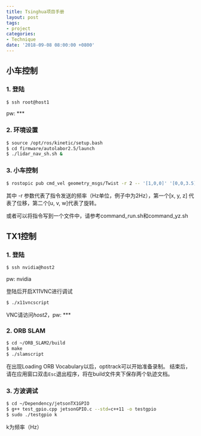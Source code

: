 ```yaml
---
title: Tsinghua项目手册
layout: post
tags:
- project
categories:
- Technique
date: '2018-09-08 08:00:00 +0800'
---
```


## 小车控制

### 1. 登陆

```bash
$ ssh root@host1
```
pw: ***

### 2. 环境设置

```zsh
$ source /opt/ros/kinetic/setup.bash
$ cd firmware/autolabor2.5/launch
$ ./lidar_nav_sh.sh &
```
### 3. 小车控制

```zsh
$ rostopic pub cmd_vel geometry_msgs/Twist -r 2 -- '[1,0,0]' '[0,0,3.5]'
```
其中 -r 参数代表了指令发送的频率（Hz单位，例子中为2Hz），第一个[x, y, z] 代表了位移，第二个[u, v, w]代表了旋转。

或者可以将指令写到一个文件中，请参考command_run.sh和command_yz.sh

<!-- more -->

## TX1控制

### 1. 登陆

```zsh
$ ssh nvidia@host2
```
pw: nvidia

登陆后开启X11VNC进行调试
```zsh
$ ./x11vncscript
```
VNC请访问*host2*，pw: ***

### 2. ORB SLAM

```zsh
$ cd ~/ORB_SLAM2/build
$ make
$ ./slamscript
```
在出现Loading ORB Vocabulary以后，optitrack可以开始准备录制。
结束后，请在应用窗口双击```Esc```退出程序，将在build文件夹下保存两个轨迹文档。

### 3. 方波调试

```zsh
$ cd ~/Dependency/jetsonTX1GPIO
$ g++ test_gpio.cpp jetsonGPIO.c --std=c++11 -o testgpio
$ sudo ./testgpio k
```
k为频率（Hz）
